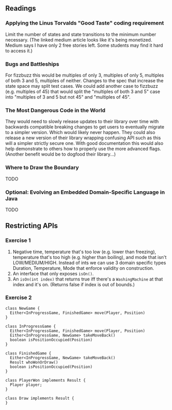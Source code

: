 ## Readings

### Applying the Linus Torvalds "Good Taste" coding requirement

Limit the number of states and state transitions to the minimum number necessary.
(The linked medium article looks like it's being monetized. Medium says I have only 2 free stories left. Some students may find it hard to access it.)

### Bugs and Battleships

For fizzbuzz this would be multiples of only 3, multiples of only 5, multiples of both 3 and 5, multiples of neither. Changes to the spec that increase the state space may split test cases. We could add another case to fizzbuzz (e.g. multiples of 45) that would split the "multiples of both 3 and 5" case into "multiples of 3 and 5 but not 45" and "multiples of 45".

### The Most Dangerous Code in the World

They would need to slowly release updates to their library over time with backwards compatible breaking changes to get users to eventually migrate to a simpler version. Which would likely never happen. They could also release a new version of their library wrapping confusing API such as this will a simpler strictly secure one. With good documentation this would also help demonstrate to others how to properly use the more advanced flags. (Another benefit would be to dogfood their library...)

### Where to Draw the Boundary

TODO

### Optional: Evolving an Embedded Domain-Specific Language in Java

TODO

## Restricting APIs

### Exercise 1

1. Negative time, temperature that's too low (e.g. lower than freezing), temperature that's too high (e.g. higher than boiling), and mode that isn't LOW/MEDIUM/HIGH. Instead of ints we can use 3 domain specific types Duration, Temperature, Mode that enforce validity on construction.
1. An interface that only exposes `isOn()`.
1. An `isOn(int index)` that returns true iff there's a `WashingMachine` at that index and it's on. (Returns false if index is out of bounds.)

### Exercise 2

```
class NewGame {
  Either<InProgressGame, FinishedGame> move(Player, Position)
}

class InProgressGame {
  Either<InProgressGame, FinishedGame> move(Player, Position)
  Either<InProgressGame, NewGame> takeMoveBack()
  boolean isPositionOccupied(Position)
}

class FinishedGame {
  Either<InProgressGame, NewGame> takeMoveBack()
  Result whoWonOrDraw()
  boolean isPositionOccupied(Position)
}

class PlayerWon implements Result {
  Player player;
}

class Draw implements Result {
}
```
